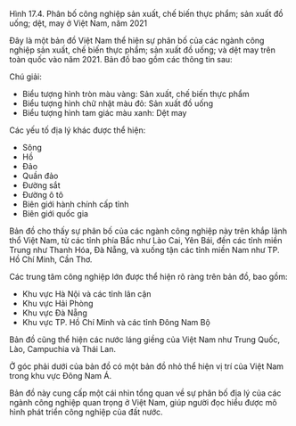 Hình 17.4. Phân bố công nghiệp sản xuất, chế biến thực phẩm; sản xuất đồ uống; dệt, may ở Việt Nam, năm 2021

Đây là một bản đồ Việt Nam thể hiện sự phân bố của các ngành công nghiệp sản xuất, chế biến thực phẩm; sản xuất đồ uống; và dệt may trên toàn quốc vào năm 2021. Bản đồ bao gồm các thông tin sau:

Chú giải:
- Biểu tượng hình tròn màu vàng: Sản xuất, chế biến thực phẩm
- Biểu tượng hình chữ nhật màu đỏ: Sản xuất đồ uống
- Biểu tượng hình tam giác màu xanh: Dệt may

Các yếu tố địa lý khác được thể hiện:
- Sông
- Hồ
- Đảo
- Quần đảo
- Đường sắt
- Đường ô tô
- Biên giới hành chính cấp tỉnh
- Biên giới quốc gia

Bản đồ cho thấy sự phân bố của các ngành công nghiệp này trên khắp lãnh thổ Việt Nam, từ các tỉnh phía Bắc như Lào Cai, Yên Bái, đến các tỉnh miền Trung như Thanh Hóa, Đà Nẵng, và xuống tận các tỉnh miền Nam như TP. Hồ Chí Minh, Cần Thơ.

Các trung tâm công nghiệp lớn được thể hiện rõ ràng trên bản đồ, bao gồm:
- Khu vực Hà Nội và các tỉnh lân cận
- Khu vực Hải Phòng
- Khu vực Đà Nẵng
- Khu vực TP. Hồ Chí Minh và các tỉnh Đông Nam Bộ

Bản đồ cũng thể hiện các nước láng giềng của Việt Nam như Trung Quốc, Lào, Campuchia và Thái Lan.

Ở góc phải dưới của bản đồ có một bản đồ nhỏ thể hiện vị trí của Việt Nam trong khu vực Đông Nam Á.

Bản đồ này cung cấp một cái nhìn tổng quan về sự phân bố địa lý của các ngành công nghiệp quan trọng ở Việt Nam, giúp người đọc hiểu được mô hình phát triển công nghiệp của đất nước.
